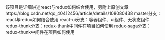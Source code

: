 该项目是详细讲述react与redux如何结合使用，另附上原创文章https://blog.csdn.net/qq_40412456/article/details/108080438
master分支：react与redux如何结合使用
react-ui分支：容器组件、ui组件、无状态组件
redux-thunk分支：redux-thunk中间件在项目如何使用
redux-saga分支：redux-thunk中间件在项目如何使用
